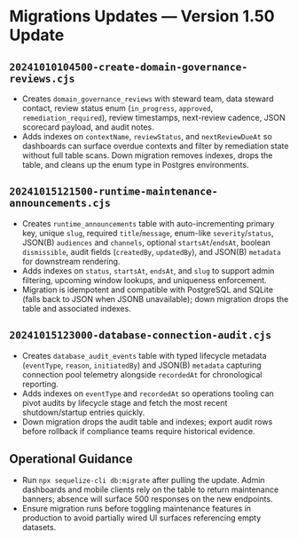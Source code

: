 # Migrations Updates — Version 1.50 Update

## `20241010104500-create-domain-governance-reviews.cjs`
- Creates `domain_governance_reviews` with steward team, data steward contact,
  review status enum (`in_progress`, `approved`, `remediation_required`), review
  timestamps, next-review cadence, JSON scorecard payload, and audit notes.
- Adds indexes on `contextName`, `reviewStatus`, and `nextReviewDueAt` so
  dashboards can surface overdue contexts and filter by remediation state without
  full table scans. Down migration removes indexes, drops the table, and cleans up
  the enum type in Postgres environments.

## `20241015121500-runtime-maintenance-announcements.cjs`
- Creates `runtime_announcements` table with auto-incrementing primary key, unique `slug`, required `title`/`message`, enum-like
  `severity`/`status`, JSON(B) `audiences` and `channels`, optional `startsAt`/`endsAt`, boolean `dismissible`, audit fields
  (`createdBy`, `updatedBy`), and JSON(B) `metadata` for downstream rendering.
- Adds indexes on `status`, `startsAt`, `endsAt`, and `slug` to support admin filtering, upcoming window lookups, and uniqueness
  enforcement.
- Migration is idempotent and compatible with PostgreSQL and SQLite (falls back to JSON when JSONB unavailable); down migration
  drops the table and associated indexes.

## `20241015123000-database-connection-audit.cjs`
- Creates `database_audit_events` table with typed lifecycle metadata (`eventType`, `reason`, `initiatedBy`) and JSON(B)
  `metadata` capturing connection pool telemetry alongside `recordedAt` for chronological reporting.
- Adds indexes on `eventType` and `recordedAt` so operations tooling can pivot audits by lifecycle stage and fetch the most
  recent shutdown/startup entries quickly.
- Down migration drops the audit table and indexes; export audit rows before rollback if compliance teams require historical
  evidence.

## Operational Guidance
- Run `npx sequelize-cli db:migrate` after pulling the update. Admin dashboards and mobile clients rely on the table to return
  maintenance banners; absence will surface 500 responses on the new endpoints.
- Ensure migration runs before toggling maintenance features in production to avoid partially wired UI surfaces referencing empty
  datasets.
